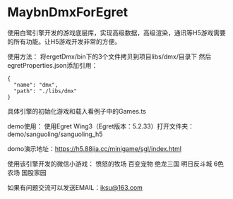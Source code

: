 # MaybnDmxForEgret
使用白鹭引擎开发的游戏底层库，实现高级数据，高级渲染，通讯等H5游戏需要的所有功能。让H5游戏开发非常的方便。

使用方法：
将ergetDmx/bin下的3个文件拷贝到项目libs/dmx/目录下
然后egretProperties.json添加引用：

    {
      "name": "dmx",
      "path": "./libs/dmx"
    }
	
具体引擎的初始化游戏和载入看例子中的Games.ts


demo使用：
使用Egret Wing3（Egret版本：5.2.33）打开文件夹：
demo/sanguoling/sanguoling_h5

domo演示地址：https://h5.88jia.cc/minigame/sgl/index.html



使用该引擎开发的微信小游戏：
愤怒的牧场
百变宠物
绝龙三国
明日反斗城
6色农场
国股家园


如果有问题交流可以发送EMAIL：iksu@163.com

